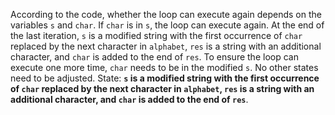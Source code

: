 According to the code, whether the loop can execute again depends on the variables `s` and `char`. If `char` is in `s`, the loop can execute again. At the end of the last iteration, `s` is a modified string with the first occurrence of `char` replaced by the next character in `alphabet`, `res` is a string with an additional character, and `char` is added to the end of `res`. To ensure the loop can execute one more time, `char` needs to be in the modified `s`. No other states need to be adjusted.
State: **`s` is a modified string with the first occurrence of `char` replaced by the next character in `alphabet`, `res` is a string with an additional character, and `char` is added to the end of `res`**.